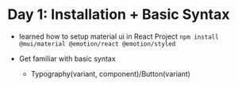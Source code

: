 # Day 1: Installation + Basic Syntax
  - learned how to setup material ui in React Project
    `npm install @mui/material @emotion/react @emotion/styled`

  - Get familiar with basic syntax 
    - Typography(variant, component)/Button(variant)